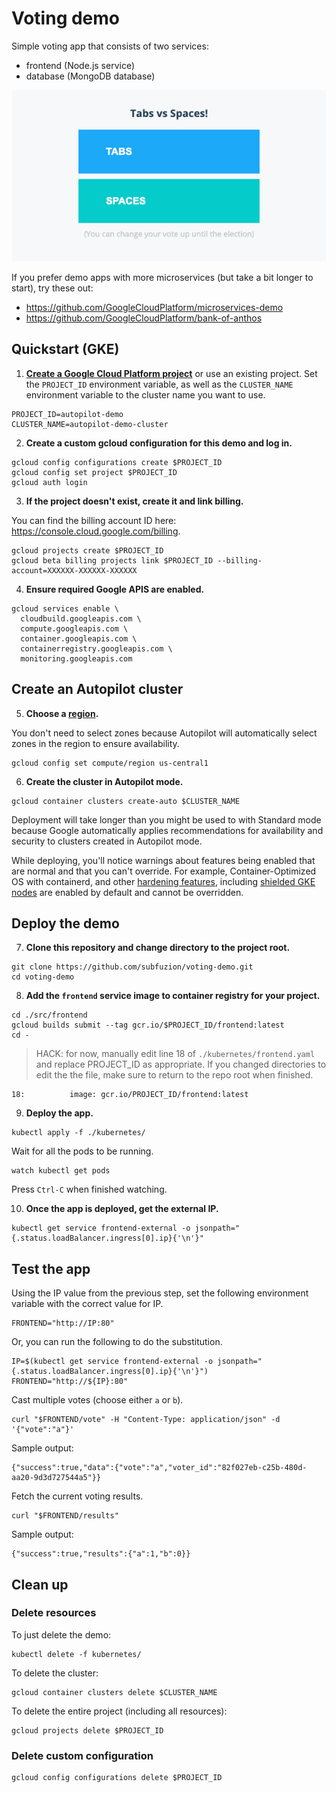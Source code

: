 # Voting demo

Simple voting app that consists of two services:

 - frontend (Node.js service)
 - database (MongoDB database)

![](images/voting-app.png)


If you prefer demo apps with more microservices (but take a bit
longer to start), try these out:

 - https://github.com/GoogleCloudPlatform/microservices-demo
 - https://github.com/GoogleCloudPlatform/bank-of-anthos

## Quickstart (GKE)

1. **[Create a Google Cloud Platform project](https://cloud.google.com/resource-manager/docs/creating-managing-projects#creating_a_project)**
or use an existing project. Set the `PROJECT_ID` environment variable, as well as the `CLUSTER_NAME` environment
variable to the cluster name you want to use.

```text
PROJECT_ID=autopilot-demo
CLUSTER_NAME=autopilot-demo-cluster
```

2. **Create a custom gcloud configuration for this demo and log in.**

```text
gcloud config configurations create $PROJECT_ID
gcloud config set project $PROJECT_ID
gcloud auth login
```

3. **If the project doesn't exist, create it and link billing.**

You can find the billing account ID here: https://console.cloud.google.com/billing.

```text
gcloud projects create $PROJECT_ID
gcloud beta billing projects link $PROJECT_ID --billing-account=XXXXXX-XXXXXX-XXXXXX
```

4. **Ensure required Google APIS are enabled.**

```text
gcloud services enable \
  cloudbuild.googleapis.com \
  compute.googleapis.com \
  container.googleapis.com \
  containerregistry.googleapis.com \
  monitoring.googleapis.com
```

## Create an Autopilot cluster

5. **Choose a [region](https://cloud.google.com/compute/docs/regions-zones).**

You don't need to select zones because Autopilot will automatically
select zones in the region to ensure availability.

```text
gcloud config set compute/region us-central1
```

6. **Create the cluster in Autopilot mode.**

```text
gcloud container clusters create-auto $CLUSTER_NAME
```

Deployment will take longer than you might be used to with Standard mode because
Google automatically applies recommendations for availability and security to
clusters created in Autopilot mode.

While deploying, you'll notice warnings about features being enabled that are
normal and that you can't override. For example, Container-Optimized OS with
containerd, and other
[hardening features](https://cloud.google.com/kubernetes-engine/docs/how-to/hardening-your-cluster),
including
[shielded GKE nodes](https://cloud.google.com/kubernetes-engine/docs/how-to/shielded-gke-nodes)
are enabled by default and cannot be overridden.

## Deploy the demo

7. **Clone this repository and change directory to the project root.**

```
git clone https://github.com/subfuzion/voting-demo.git
cd voting-demo
```

8. **Add the `frontend` service image to container registry for your project.**

```text
cd ./src/frontend
gcloud builds submit --tag gcr.io/$PROJECT_ID/frontend:latest
cd -
```

> HACK: for now, manually edit line 18 of `./kubernetes/frontend.yaml` and
> replace PROJECT_ID as appropriate. If you changed directories to edit the
> the file, make sure to return to the repo root when finished.

```text
18:          image: gcr.io/PROJECT_ID/frontend:latest
```

9. **Deploy the app.**

```text
kubectl apply -f ./kubernetes/
```

Wait for all the pods to be running.

```text
watch kubectl get pods
```

Press `Ctrl-C` when finished watching.

10. **Once the app is deployed, get the external IP.**

```text
kubectl get service frontend-external -o jsonpath="{.status.loadBalancer.ingress[0].ip}{'\n'}"
```

## Test the app

Using the IP value from the previous step, set the following environment
variable with the correct value for IP.

```text
FRONTEND="http://IP:80"
```

Or, you can run the following to do the substitution.

```text
IP=$(kubectl get service frontend-external -o jsonpath="{.status.loadBalancer.ingress[0].ip}{'\n'}")
FRONTEND="http://${IP}:80"
```

Cast multiple votes (choose either `a` or `b`).

```text
curl "$FRONTEND/vote" -H "Content-Type: application/json" -d '{"vote":"a"}'
```

Sample output:

```text
{"success":true,"data":{"vote":"a","voter_id":"82f027eb-c25b-480d-aa20-9d3d727544a5"}}
```

Fetch the current voting results.

```text
curl "$FRONTEND/results"
```

Sample output:

```text
{"success":true,"results":{"a":1,"b":0}}
```

## Clean up

### Delete resources

To just delete the demo:

```text
kubectl delete -f kubernetes/
```

To delete the cluster:

```text
gcloud container clusters delete $CLUSTER_NAME
```

To delete the entire project (including all resources):

```text
gcloud projects delete $PROJECT_ID
```

### Delete custom configuration

```text
gcloud config configurations delete $PROJECT_ID
```
